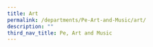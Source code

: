 ```yaml
---
title: Art
permalink: /departments/Pe-Art-and-Music/art/
description: ""
third_nav_title: Pe, Art and Music
---
```

